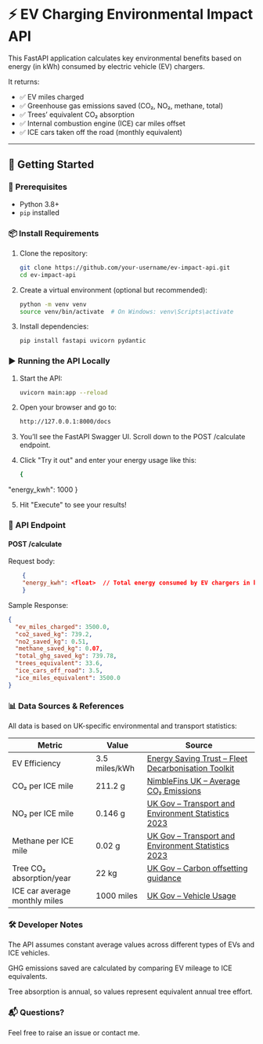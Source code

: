 # ⚡ EV Charging Environmental Impact API

This FastAPI application calculates key environmental benefits based on energy (in kWh) consumed by electric vehicle (EV) chargers.

It returns:

- ✅ EV miles charged
- ✅ Greenhouse gas emissions saved (CO₂, NO₂, methane, total)
- ✅ Trees’ equivalent CO₂ absorption
- ✅ Internal combustion engine (ICE) car miles offset
- ✅ ICE cars taken off the road (monthly equivalent)

---

## 🚀 Getting Started

### 🧱 Prerequisites

- Python 3.8+
- `pip` installed

### 📦 Install Requirements

1. Clone the repository:
   ```bash
   git clone https://github.com/your-username/ev-impact-api.git
   cd ev-impact-api

2. Create a virtual environment (optional but recommended):
    ```bash
    python -m venv venv
    source venv/bin/activate  # On Windows: venv\Scripts\activate

3. Install dependencies:
    ```bash
    pip install fastapi uvicorn pydantic

### ▶️ Running the API Locally

1. Start the API:
    ```bash
    uvicorn main:app --reload

2. Open your browser and go to:
    ```bash
    http://127.0.0.1:8000/docs
    
3. You’ll see the FastAPI Swagger UI. Scroll down to the POST /calculate endpoint.

4. Click "Try it out" and enter your energy usage like this:
    ```bash
    {
  "energy_kwh": 1000
    }

5. Hit "Execute" to see your results!

### 📘 API Endpoint

#### POST /calculate

Request body:
```json
    {
    "energy_kwh": <float>  // Total energy consumed by EV chargers in kWh
    }
```
Sample Response:
```json
{
  "ev_miles_charged": 3500.0,
  "co2_saved_kg": 739.2,
  "no2_saved_kg": 0.51,
  "methane_saved_kg": 0.07,
  "total_ghg_saved_kg": 739.78,
  "trees_equivalent": 33.6,
  "ice_cars_off_road": 3.5,
  "ice_miles_equivalent": 3500.0
}
```
### 📊 Data Sources & References

All data is based on UK-specific environmental and transport statistics:

| Metric                        | Value         | Source                                                                                                                                                                                             |
| ----------------------------- | ------------- | -------------------------------------------------------------------------------------------------------------------------------------------------------------------------------------------------- |
| EV Efficiency                 | 3.5 miles/kWh | [Energy Saving Trust – Fleet Decarbonisation Toolkit](https://fleetdecarbonisationtoolkit.energysavingtrust.org.uk/t/decarbonisation-strategy/emissions-calculated/car-van-ghg-kwh-calculations-2) |
| CO₂ per ICE mile              | 211.2 g       | [NimbleFins UK – Average CO₂ Emissions](https://www.nimblefins.co.uk/average-co2-emissions-car-uk)                                                                                                 |
| NO₂ per ICE mile              | 0.146 g       | [UK Gov – Transport and Environment Statistics 2023](https://www.gov.uk/government/statistics/transport-and-environment-statistics-2023)                                                           |
| Methane per ICE mile          | 0.02 g        | [UK Gov – Transport and Environment Statistics 2023](https://www.gov.uk/government/statistics/transport-and-environment-statistics-2023)                                                           |
| Tree CO₂ absorption/year      | 22 kg         | [UK Gov – Carbon offsetting guidance](https://www.gov.uk/government/publications/greenhouse-gas-reporting-conversion-factors-2023)                                                                 |
| ICE car average monthly miles | 1000 miles    | [UK Gov – Vehicle Usage](https://www.gov.uk/government/statistics/transport-and-environment-statistics-2023)                                                                                       |

### 🛠 Developer Notes
The API assumes constant average values across different types of EVs and ICE vehicles.

GHG emissions saved are calculated by comparing EV mileage to ICE equivalents.

Tree absorption is annual, so values represent equivalent annual tree effort.

### 📬 Questions?
Feel free to raise an issue or contact me.